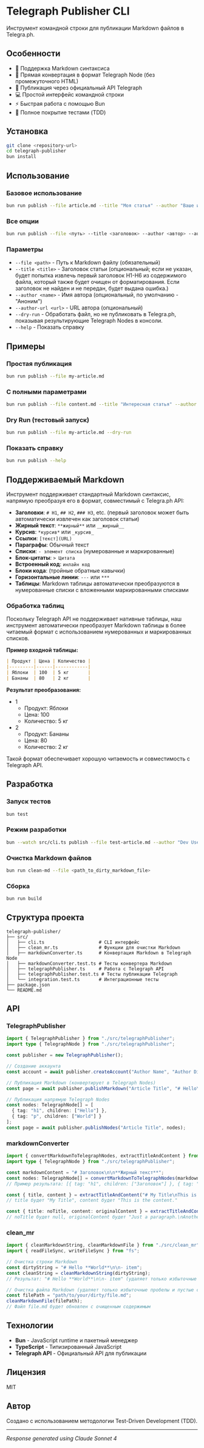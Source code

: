 # Telegraph Publisher CLI

Инструмент командной строки для публикации Markdown файлов в Telegra.ph.

## Особенности

- 📝 Поддержка Markdown синтаксиса
- 🔄 Прямая конвертация в формат Telegraph Node (без промежуточного HTML)
- 🚀 Публикация через официальный API Telegraph
- 💻 Простой интерфейс командной строки
- ⚡ Быстрая работа с помощью Bun
- 🧪 Полное покрытие тестами (TDD)

## Установка

```bash
git clone <repository-url>
cd telegraph-publisher
bun install
```

## Использование

### Базовое использование

```bash
bun run publish --file article.md --title "Моя статья" --author "Ваше имя"
```

### Все опции

```bash
bun run publish --file <путь> --title <заголовок> --author <автор> --author-url <url> --dry-run
```

### Параметры

- `--file <path>` - Путь к Markdown файлу (обязательный)
- `--title <title>` - Заголовок статьи (опциональный; если не указан, будет попытка извлечь первый заголовок H1-H6 из содержимого файла, который также будет очищен от форматирования. Если заголовок не найден и не передан, будет выдана ошибка.)
- `--author <name>` - Имя автора (опциональный, по умолчанию - "Аноним")
- `--author-url <url>` - URL автора (опциональный)
- `--dry-run` - Обработать файл, но не публиковать в Telegra.ph, показывая результирующие Telegraph Nodes в консоли.
- `--help` - Показать справку

## Примеры

### Простая публикация

```bash
bun run publish --file my-article.md
```

### С полными параметрами

```bash
bun run publish --file content.md --title "Интересная статья" --author "Иван Иванов" --author-url "https://example.com"
```

### Dry Run (тестовый запуск)

```bash
bun run publish --file my-article.md --dry-run
```

### Показать справку

```bash
bun run publish --help
```

## Поддерживаемый Markdown

Инструмент поддерживает стандартный Markdown синтаксис, напрямую преобразуя его в формат, совместимый с Telegra.ph API:

- **Заголовки**: `# H1`, `## H2`, `### H3`, etc. (первый заголовок может быть автоматически извлечен как заголовок статьи)
- **Жирный текст**: `**жирный**` или `__жирный__`
- **Курсив**: `*курсив*` или `_курсив_`
- **Ссылки**: `[текст](URL)`
- **Параграфы**: Обычный текст
- **Списки**: `- элемент списка` (нумерованные и маркированные)
- **Блок-цитаты**: `> Цитата`
- **Встроенный код**: ``инлайн код``
- **Блоки кода**: (тройные обратные кавычки)
- **Горизонтальные линии**: `---` или `***`
- **Таблицы**: Markdown таблицы автоматически преобразуются в нумерованные списки с вложенными маркированными списками

### Обработка таблиц

Поскольку Telegraph API не поддерживает нативные таблицы, наш инструмент автоматически преобразует Markdown таблицы в более читаемый формат с использованием нумерованных и маркированных списков.

**Пример входной таблицы:**
```markdown
| Продукт | Цена | Количество |
|---------|------|------------|
| Яблоки  | 100  | 5 кг       |
| Бананы  | 80   | 2 кг       |
```

**Результат преобразования:**
- 1
  - Продукт: Яблоки
  - Цена: 100
  - Количество: 5 кг
- 2
  - Продукт: Бананы
  - Цена: 80
  - Количество: 2 кг

Такой формат обеспечивает хорошую читаемость и совместимость с Telegraph API.

## Разработка

### Запуск тестов

```bash
bun test
```

### Режим разработки

```bash
bun --watch src/cli.ts publish --file test-article.md --author "Dev User" --dry-run
```

### Очистка Markdown файлов

```bash
bun run clean-md --file <path_to_dirty_markdown_file>
```

### Сборка

```bash
bun run build
```

## Структура проекта

```
telegraph-publisher/
├── src/
│   ├── cli.ts                    # CLI интерфейс
│   ├── clean_mr.ts               # Функции для очистки Markdown
│   ├── markdownConverter.ts      # Конвертация Markdown в Telegraph Node
│   ├── markdownConverter.test.ts # Тесты конвертера Markdown
│   ├── telegraphPublisher.ts     # Работа с Telegraph API
│   ├── telegraphPublisher.test.ts # Тесты публикации Telegraph
│   └── integration.test.ts       # Интеграционные тесты
├── package.json
└── README.md
```

## API

### TelegraphPublisher

```typescript
import { TelegraphPublisher } from "./src/telegraphPublisher";
import type { TelegraphNode } from "./src/telegraphPublisher";

const publisher = new TelegraphPublisher();

// Создание аккаунта
const account = await publisher.createAccount("Author Name", "Author Display Name", "https://author-url.com");

// Публикация Markdown (конвертирует в Telegraph Nodes)
const page = await publisher.publishMarkdown("Article Title", "# Hello\n\nWorld");

// Публикация напрямую Telegraph Nodes
const nodes: TelegraphNode[] = [
  { tag: "h1", children: ["Hello"] },
  { tag: "p", children: ["World"] }
];
const page = await publisher.publishNodes("Article Title", nodes);
```

### markdownConverter

```typescript
import { convertMarkdownToTelegraphNodes, extractTitleAndContent } from "./src/markdownConverter";
import type { TelegraphNode } from "./src/telegraphPublisher";

const markdownContent = "# Заголовок\n\n**Жирный текст**";
const nodes: TelegraphNode[] = convertMarkdownToTelegraphNodes(markdownContent);
// Пример результата: [{ tag: "h1", children: ["Заголовок"] }, { tag: "p", children: [{ tag: "strong", children: ["Жирный текст"] }] }]

const { title, content } = extractTitleAndContent("# My Title\nThis is the content.");
// title будет "My Title", content будет "This is the content."

const { title: noTitle, content: originalContent } = extractTitleAndContent("Just a paragraph.\nAnother line.");
// noTitle будет null, originalContent будет "Just a paragraph.\nAnother line."
```

### clean_mr

```typescript
import { cleanMarkdownString, cleanMarkdownFile } from "./src/clean_mr";
import { readFileSync, writeFileSync } from "fs";

// Очистка строки Markdown
const dirtyString = "# Hello **World**\n\n- item";
const cleanString = cleanMarkdownString(dirtyString);
// Результат: "# Hello **World**\n\n- item" (удаляет только избыточные пробелы и пустые строки в начале/конце)

// Очистка файла Markdown (удаляет только избыточные пробелы и пустые строки в начале/конце)
const filePath = "path/to/your/dirty/file.md";
cleanMarkdownFile(filePath);
// Файл file.md будет обновлен с очищенным содержимым
```

## Технологии

- **Bun** - JavaScript runtime и пакетный менеджер
- **TypeScript** - Типизированный JavaScript
- **Telegraph API** - Официальный API для публикации

## Лицензия

MIT

## Автор

Создано с использованием методологии Test-Driven Development (TDD).

---

*Response generated using Claude Sonnet 4*
